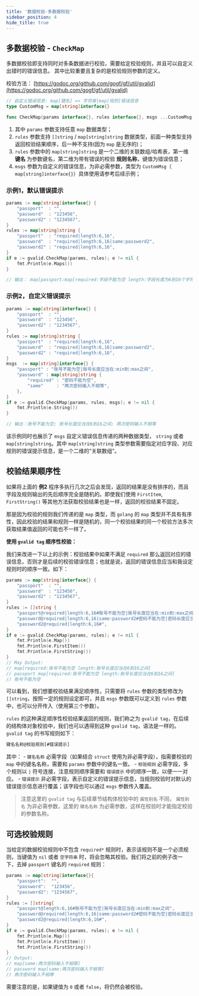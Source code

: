 ```yaml
---
title: '数据校验-多数据校验'
sidebar_position: 4
hide_title: true
---
```


## 多数据校验 - `CheckMap`

多数据校验即支持同时对多条数据进行校验，需要给定校验规则，并且可以自定义出错时的错误信息。 其中比较重要且复杂的是校验规则参数的定义。

校验方法： [https://godoc.org/github.com/gogf/gf/util/gvalid](https://godoc.org/github.com/gogf/gf/util/gvalid)

```go
// 自定义错误信息: map[键名] => 字符串|map[规则]错误信息
type CustomMsg = map[string]interface{}

func CheckMap(params interface{}, rules interface{}, msgs ...CustomMsg) *Error

```

1. 其中 `params` 参数支持任意 `map` 数据类型；
2. `rules` 参数支持 `[]string` / `map[string]string` 数据类型，前面一种类型支持返回校验结果顺序，后一种不支持(因为 `map` 是无序的)；
3. `rules` 参数中的 `map[string]string` 是一个二维的关联数组/哈希表，第一维 **键名** 为参数键名，第二维为带有错误的校验 **规则名称**，键值为错误信息；
4. `msgs` 参数为自定义的错误信息，为非必需参数，类型为 `CustomMsg`（ `map[string]interface{}`）具体使用请参考后续示例；

### 示例1，默认错误提示

```go
params := map[string]interface{} {
    "passport"  : "",
    "password"  : "123456",
    "password2" : "1234567",
}
rules := map[string]string {
    "passport"  : "required|length:6,16",
    "password"  : "required|length:6,16|same:password2",
    "password2" : "required|length:6,16",
}
if e := gvalid.CheckMap(params, rules); e != nil {
    fmt.Println(e.Maps())
}

// 输出： map[passport:map[required:字段不能为空 length:字段长度为6到16个字符] password:map[same:字段值不合法]]

```

### 示例2，自定义错误提示

```go
params := map[string]interface{} {
    "passport"  : "",
    "password"  : "123456",
    "password2" : "1234567",
}
rules := map[string]string {
    "passport"  : "required|length:6,16",
    "password"  : "required|length:6,16|same:password2",
    "password2" : "required|length:6,16",
}
msgs  := map[string]interface{} {
    "passport" : "账号不能为空|账号长度应当在:min到:max之间",
    "password" : map[string]string {
        "required" : "密码不能为空",
        "same"     : "两次密码输入不相等",
    },
}
if e := gvalid.CheckMap(params, rules, msgs); e != nil {
    fmt.Println(e.String())
}

// 输出：账号不能为空; 账号长度应当在6到16之间; 两次密码输入不相等

```

该示例同时也展示了 `msgs` 自定义错误信息传递的两种数据类型， `string` 或者 `map[string]string`。其中 `map[string]string` 类型参数需要指定对应字段、对应规则的错误提示信息，是一个二维的“关联数组”。

## 校验结果顺序性

如果将上面的 **例2** 程序多执行几次之后会发现，返回的结果是没有排序的，而且字段及规则输出的先后顺序完全是随机的。即使我们使用 `FirstItem`, `FirstString()` 等其他方法获取校验结果也是一样，返回的校验结果不固定。

那是因为校验的规则我们传递的是 `map` 类型，而 `golang` 的 `map` 类型并不具有有序性，因此校验的结果和规则一样是随机的，同一个校验结果的同一个校验方法多次获取结果值返回的可能也不一样了。

**使用 `gvalid tag` 顺序性校验：**

我们来改进一下以上的示例：校验结果中如果不满足 `required` 那么返回对应的错误信息，否则才是后续的校验错误信息；也就是说，返回的错误信息应当和我设定规则时的顺序一致。如下：

```go
params := map[string]interface{} {
    "passport"  : "",
    "password"  : "123456",
    "password2" : "1234567",
}
rules := []string {
    "passport@required|length:6,16#账号不能为空|账号长度应当在:min到:max之间",
    "password@required|length:6,16|same:password2#密码不能为空|密码长度应当在:min到:max之间|两次密码输入不相等",
    "password2@required|length:6,16#",
}
if e := gvalid.CheckMap(params, rules); e != nil {
    fmt.Println(e.Map())
    fmt.Println(e.FirstItem())
    fmt.Println(e.FirstString())
}
// May Output:
// map[required:账号不能为空 length:账号长度应当在6到16之间]
// passport map[required:账号不能为空 length:账号长度应当在6到16之间]
// 账号不能为空

```

可以看到，我们想要校验结果满足顺序性，只需要将 `rules` 参数的类型修改为 `[]string`，按照一定的规则设定即可，并且 `msgs` 参数既可以定义到 `rules` 参数中，也可以分开传入（使用第三个参数）。

`rules` 的这种满足顺序性校验结果返回的规则，我们称之为 `gvalid tag`，在后续的结构体对象校验中，我们也可以遇得到这种 `gvalid tag`，语法是一样的。 `gvalid tag` 的书写规则如下：

```bash
键名名称@校验规则[#错误提示]

```

其中： \- `键名名称` 必需字段（如果结合 `struct` 使用为非必需字段），指需要校验的 `map` 中的键名名称，需要和 `params` 参数中的键名一致。 \- `校验规则` 必需字段，多个规则以 `|` 符号连接，注意规则顺序需要和 `错误提示` 中的顺序一致，以便一一对应。 \- `错误提示` 非必需字段，表示自定义的错误提示信息，当规则校验时对默认的错误提示信息进行覆盖；该字段也可以通过 `msgs` 参数传入覆盖。

> 注意这里的 `gvalid tag` 与后续章节结构体校验中的 `属性别名` 不同， `属性别名` 为非必需参数，这里的 `键名名称` 为必需参数，这样在校验时才能指定校验的参数名称。

## 可选校验规则

当给定的数据校验规则中不包含 `required*` 规则时，表示该规则不是一个必须规则，当键值为 `nil` 或者 `空字符串` 时，将会忽略其校验。我们将之前的例子改一下，去掉 `passport` 键名的 `required` 规则：

```go
params := map[string]interface{}{
    "passport":  "",
    "password":  "123456",
    "password2": "1234567",
}
rules := []string{
    "passport@length:6,16#账号不能为空|账号长度应当在:min到:max之间",
    "password@required|length:6,16|same:password2#密码不能为空|密码长度应当在:min到:max之间|两次密码输入不相等",
    "password2@required|length:6,16#",
}
if e := gvalid.CheckMap(params, rules); e != nil {
    fmt.Println(e.Map())
    fmt.Println(e.FirstItem())
    fmt.Println(e.FirstString())
}
// Output:
// map[same:两次密码输入不相等]
// password map[same:两次密码输入不相等]
// 两次密码输入不相等

```

需要注意的是，如果键值为 `0` 或者 `false`，将仍然会被校验。